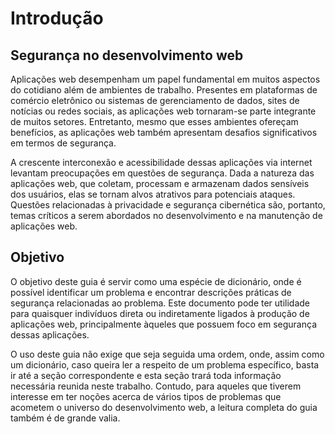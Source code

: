 # Introdução
## Segurança no desenvolvimento web

Aplicações web desempenham um papel fundamental em muitos aspectos do cotidiano além de ambientes de trabalho. Presentes em plataformas de comércio eletrônico ou sistemas de gerenciamento de dados, sites de notícias ou redes sociais, as aplicações web tornaram-se parte integrante de muitos setores. Entretanto, mesmo que esses ambientes ofereçam benefícios, as aplicações web também apresentam desafios significativos em termos de segurança.

A crescente interconexão e acessibilidade dessas aplicações via internet levantam preocupações em questões de segurança. Dada a natureza das aplicações web, que coletam, processam e armazenam dados sensíveis dos usuários, elas se tornam alvos atrativos para potenciais ataques. Questões relacionadas à privacidade e segurança cibernética são, portanto, temas críticos a serem abordados no desenvolvimento e na manutenção de aplicações web.

## Objetivo

O objetivo deste guia é servir como uma espécie de dicionário, onde é possível identificar um problema e encontrar descrições práticas de segurança relacionadas ao problema. Este documento pode ter utilidade para quaisquer indivíduos direta ou indiretamente ligados à produção de aplicações web, principalmente àqueles que possuem foco em segurança dessas aplicações.

O uso deste guia não exige que seja seguida uma ordem, onde, assim como um dicionário, caso queira ler a respeito de um problema específico, basta ir até a seção correspondente e esta seção trará toda informação necessária reunida neste trabalho. Contudo, para aqueles que tiverem interesse em ter noções acerca de vários tipos de problemas que acometem o universo do desenvolvimento web, a leitura completa do guia também é de grande valia.